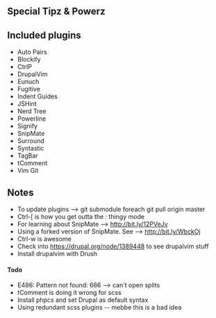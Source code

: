 ## Special Tipz & Powerz

## Included plugins
* Auto Pairs
* Blockify
* CtrlP
* DrupalVim
* Eunuch
* Fugitive
* Indent Guides
* JSHint
* Nerd Tree
* Powerline
* Signify
* SnipMate
* Surround
* Syntastic
* TagBar
* tComment
* Vim Git

## Notes
* To update plugins --> git submodule foreach git pull origin master
* Ctrl-[ is how you get outta the : thingy mode
* For learning about SnipMate --> http://bit.ly/12PVeJv
* Using a forked version of SnipMate. See --> http://bit.ly/WbckOj
* Ctrl-w is awesome
* Check into https://drupal.org/node/1389448 to see drupalvim stuff
* Install drupalvim with Drush

#### Todo
* E486: Pattern not found: 666 --> can't open splits
* tComment is doing it wrong for scss
* Install phpcs and set Drupal as default syntax
* Using redundant scss plugins -- mebbe this is a bad idea
